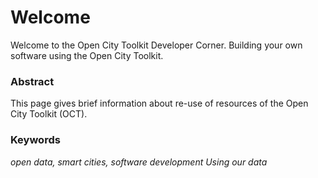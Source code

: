 # Welcome

Welcome to the Open City Toolkit Developer Corner. Building your own software using the Open City Toolkit.


### Abstract

This page gives brief information about re-use of resources of the Open City Toolkit (OCT).

### Keywords

*open data, smart cities, software development
Using our data*